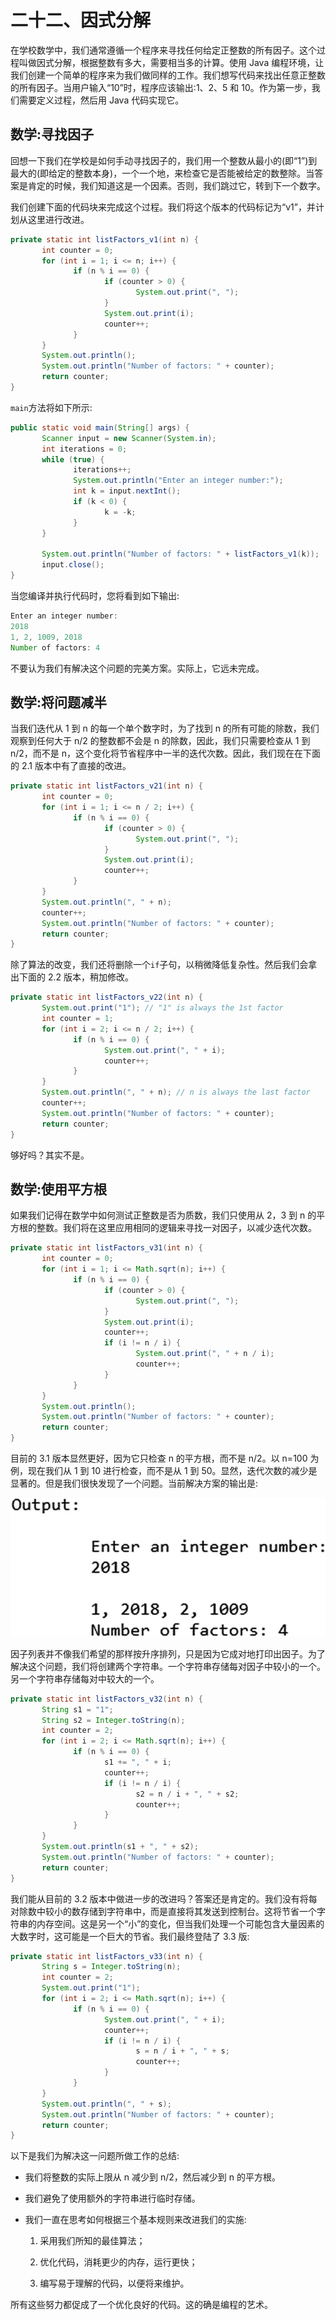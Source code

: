 # 二十二、因式分解

在学校数学中，我们通常遵循一个程序来寻找任何给定正整数的所有因子。这个过程叫做因式分解，根据整数有多大，需要相当多的计算。使用 Java 编程环境，让我们创建一个简单的程序来为我们做同样的工作。我们想写代码来找出任意正整数的所有因子。当用户输入“10”时，程序应该输出:1、2、5 和 10。作为第一步，我们需要定义过程，然后用 Java 代码实现它。

## 数学:寻找因子

回想一下我们在学校是如何手动寻找因子的，我们用一个整数从最小的(即“1”)到最大的(即给定的整数本身)，一个一个地，来检查它是否能被给定的数整除。当答案是肯定的时候，我们知道这是一个因素。否则，我们跳过它，转到下一个数字。

我们创建下面的代码块来完成这个过程。我们将这个版本的代码标记为“v1”，并计划从这里进行改进。

```java
private static int listFactors_v1(int n) {
       int counter = 0;
       for (int i = 1; i <= n; i++) {
              if (n % i == 0) {
                     if (counter > 0) {
                            System.out.print(", ");
                     }
                     System.out.print(i);
                     counter++;
              }
       }
       System.out.println();
       System.out.println("Number of factors: " + counter);
       return counter;
}

```

`main`方法将如下所示:

```java
public static void main(String[] args) {
       Scanner input = new Scanner(System.in);
       int iterations = 0;
       while (true) {
              iterations++;
              System.out.println("Enter an integer number:");
              int k = input.nextInt();
              if (k < 0) {
                     k = -k;
              }
       }

       System.out.println("Number of factors: " + listFactors_v1(k));
       input.close();
}

```

当您编译并执行代码时，您将看到如下输出:

```java
Enter an integer number:
2018
1, 2, 1009, 2018
Number of factors: 4

```

不要认为我们有解决这个问题的完美方案。实际上，它远未完成。

## 数学:将问题减半

当我们迭代从 1 到 n 的每一个单个数字时，为了找到 n 的所有可能的除数，我们观察到任何大于 n/2 的整数都不会是 n 的除数，因此，我们只需要检查从 1 到 n/2，而不是 n，这个变化将节省程序中一半的迭代次数。因此，我们现在在下面的 2.1 版本中有了直接的改进。

```java
private static int listFactors_v21(int n) {
       int counter = 0;
       for (int i = 1; i <= n / 2; i++) {
              if (n % i == 0) {
                     if (counter > 0) {
                            System.out.print(", ");
                     }
                     System.out.print(i);
                     counter++;
              }
       }
       System.out.println(", " + n);
       counter++;
       System.out.println("Number of factors: " + counter);
       return counter;
}

```

除了算法的改变，我们还将删除一个`if`子句，以稍微降低复杂性。然后我们会拿出下面的 2.2 版本，稍加修改。

```java
private static int listFactors_v22(int n) {
       System.out.print("1"); // "1" is always the 1st factor
       int counter = 1;
       for (int i = 2; i <= n / 2; i++) {
              if (n % i == 0) {
                     System.out.print(", " + i);
                     counter++;
              }
       }
       System.out.println(", " + n); // n is always the last factor
       counter++;
       System.out.println("Number of factors: " + counter);
       return counter;
}

```

够好吗？其实不是。

## 数学:使用平方根

如果我们记得在数学中如何测试正整数是否为质数，我们只使用从 2，3 到 n 的平方根的整数。我们将在这里应用相同的逻辑来寻找一对因子，以减少迭代次数。

```java
private static int listFactors_v31(int n) {
       int counter = 0;
       for (int i = 1; i <= Math.sqrt(n); i++) {
              if (n % i == 0) {
                     if (counter > 0) {
                            System.out.print(", ");
                     }
                     System.out.print(i);
                     counter++;
                     if (i != n / i) {
                            System.out.print(", " + n / i);
                            counter++;
                     }
              }
       }
       System.out.println();
       System.out.println("Number of factors: " + counter);
       return counter;
}

```

目前的 3.1 版本显然更好，因为它只检查 n 的平方根，而不是 n/2。以 n=100 为例，现在我们从 1 到 10 进行检查，而不是从 1 到 50。显然，迭代次数的减少是显著的。但是我们很快发现了一个问题。当前解决方案的输出是:

![img/485723_1_En_22_Figa_HTML.jpg](img/485723_1_En_22_Figa_HTML.jpg)

因子列表并不像我们希望的那样按升序排列，只是因为它成对地打印出因子。为了解决这个问题，我们将创建两个字符串。一个字符串存储每对因子中较小的一个。另一个字符串存储每对中较大的一个。

```java
private static int listFactors_v32(int n) {
       String s1 = "1";
       String s2 = Integer.toString(n);
       int counter = 2;
       for (int i = 2; i <= Math.sqrt(n); i++) {
              if (n % i == 0) {
                     s1 += ", " + i;
                     counter++;
                     if (i != n / i) {
                            s2 = n / i + ", " + s2;
                            counter++;
                     }
              }
       }
       System.out.println(s1 + ", " + s2);
       System.out.println("Number of factors: " + counter);
       return counter;
}

```

我们能从目前的 3.2 版本中做进一步的改进吗？答案还是肯定的。我们没有将每对除数中较小的数存储到字符串中，而是直接将其发送到控制台。这将节省一个字符串的内存空间。这是另一个“小”的变化，但当我们处理一个可能包含大量因素的大数字时，这可能是一个巨大的节省。我们最终登陆了 3.3 版:

```java
private static int listFactors_v33(int n) {
       String s = Integer.toString(n);
       int counter = 2;
       System.out.print("1");
       for (int i = 2; i <= Math.sqrt(n); i++) {
              if (n % i == 0) {
                     System.out.print(", " + i);
                     counter++;
                     if (i != n / i) {
                            s = n / i + ", " + s;
                            counter++;
                     }
              }
       }
       System.out.println(", " + s);
       System.out.println("Number of factors: " + counter);
       return counter;
}

```

以下是我们为解决这一问题所做工作的总结:

*   我们将整数的实际上限从 n 减少到 n/2，然后减少到 n 的平方根。

*   我们避免了使用额外的字符串进行临时存储。

*   我们一直在思考如何根据三个基本规则来改进我们的实施:
    1.  采用我们所知的最佳算法；

    2.  优化代码，消耗更少的内存，运行更快；

    3.  编写易于理解的代码，以便将来维护。

所有这些努力都促成了一个优化良好的代码。这的确是编程的艺术。